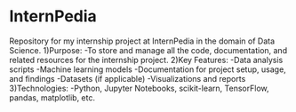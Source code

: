 # InternPedia
Repository for my internship project at InternPedia in the domain of Data Science.
1)Purpose: 
-To store and manage all the code, documentation, and related resources for the internship project.
2)Key Features:
-Data analysis scripts
-Machine learning models
-Documentation for project setup, usage, and findings
-Datasets (if applicable)
-Visualizations and reports
3)Technologies: 
-Python, Jupyter Notebooks, scikit-learn, TensorFlow, pandas, matplotlib, etc.

